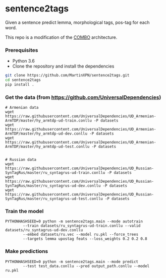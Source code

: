 # sentence2tags
Given a sentence predict lemma, morphological tags, pos-tag for each word.

This repo is a modification of the [COMBO](https://github.com/360er0/COMBO) architecture.

### Prerequisites
* Python 3.6
* Clone the repository and install the dependencies
```bash
git clone https://github.com/MartinXPN/sentence2tags.git
cd sentence2tags
pip install .
```


### Get the data (from https://github.com/UniversalDependencies)
```commandline
# Armenian data
wget https://raw.githubusercontent.com/UniversalDependencies/UD_Armenian-ArmTDP/master/hy_armtdp-ud-train.conllu -P datasets
wget https://raw.githubusercontent.com/UniversalDependencies/UD_Armenian-ArmTDP/master/hy_armtdp-ud-dev.conllu -P datasets
wget https://raw.githubusercontent.com/UniversalDependencies/UD_Armenian-ArmTDP/master/hy_armtdp-ud-test.conllu -P datasets


# Russian data
wget https://raw.githubusercontent.com/UniversalDependencies/UD_Russian-SynTagRus/master/ru_syntagrus-ud-train.conllu -P datasets
wget https://raw.githubusercontent.com/UniversalDependencies/UD_Russian-SynTagRus/master/ru_syntagrus-ud-dev.conllu -P datasets
wget https://raw.githubusercontent.com/UniversalDependencies/UD_Russian-SynTagRus/master/ru_syntagrus-ud-test.conllu -P datasets
```

### Train the model
```commandline
PYTHONHASHSEED=0 python -m sentence2tags.main --mode autotrain 
        --train datasets/ru_syntagrus-ud-train.conllu --valid datasets/ru_syntagrus-ud-dev.conllu 
        --embed datasets/ru.vec --model ru.pkl --force_trees 
        --targets lemma upostag feats --loss_weights 0.2 0.2 0.8
```

### Make predictions
```commandline
PYTHONHASHSEED=0 python -m sentence2tags.main --mode predict 
        --test test_data.conllu --pred output_path.conllu --model ru.pkl
```
